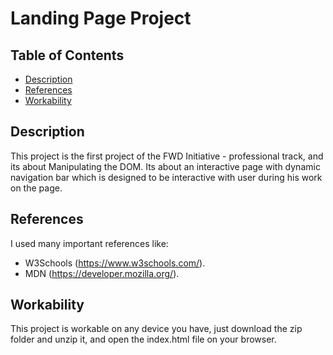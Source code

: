 # Landing Page Project

## Table of Contents

* [Description](#description)
* [References](#references)
* [Workability](#workability)

## Description

This project is the first project of the FWD Initiative - professional track,
and its about Manipulating the DOM. Its about an interactive page with dynamic
navigation bar which is designed to be interactive with user during his work on
the page.

## References

I used many important references like:
- W3Schools (https://www.w3schools.com/).
- MDN (https://developer.mozilla.org/).

## Workability

This project is workable on any device you have, just download the zip
folder and unzip it, and open the index.html file on your browser.

